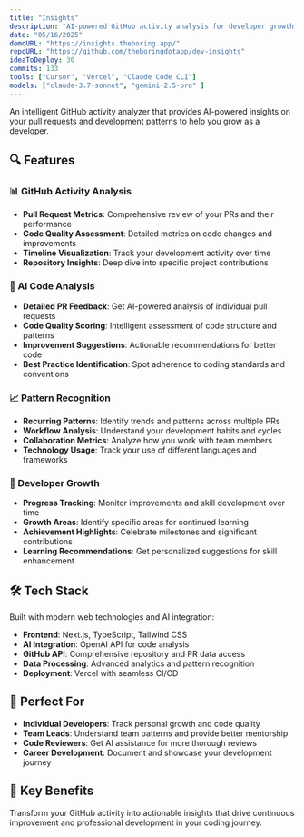 ```yaml
---
title: "Insights"
description: "AI-powered GitHub activity analysis for developer growth and code review insights."
date: "05/16/2025"
demoURL: "https://insights.theboring.app/"
repoURL: "https://github.com/theboringdotapp/dev-insights"
ideaToDeploy: 30
commits: 133
tools: ["Cursor", "Vercel", "Claude Code CLI"]
models: ["claude-3.7-sonnet", "gemini-2.5-pro" ]
---
```


An intelligent GitHub activity analyzer that provides AI-powered insights on your pull requests and development patterns to help you grow as a developer.

## 🔍 Features

### 📊 GitHub Activity Analysis
- **Pull Request Metrics**: Comprehensive review of your PRs and their performance
- **Code Quality Assessment**: Detailed metrics on code changes and improvements
- **Timeline Visualization**: Track your development activity over time
- **Repository Insights**: Deep dive into specific project contributions

### 🤖 AI Code Analysis
- **Detailed PR Feedback**: Get AI-powered analysis of individual pull requests
- **Code Quality Scoring**: Intelligent assessment of code structure and patterns
- **Improvement Suggestions**: Actionable recommendations for better code
- **Best Practice Identification**: Spot adherence to coding standards and conventions

### 📈 Pattern Recognition
- **Recurring Patterns**: Identify trends and patterns across multiple PRs
- **Workflow Analysis**: Understand your development habits and cycles
- **Collaboration Metrics**: Analyze how you work with team members
- **Technology Usage**: Track your use of different languages and frameworks

### 🚀 Developer Growth
- **Progress Tracking**: Monitor improvements and skill development over time
- **Growth Areas**: Identify specific areas for continued learning
- **Achievement Highlights**: Celebrate milestones and significant contributions
- **Learning Recommendations**: Get personalized suggestions for skill enhancement

## 🛠️ Tech Stack

Built with modern web technologies and AI integration:
- **Frontend**: Next.js, TypeScript, Tailwind CSS
- **AI Integration**: OpenAI API for code analysis
- **GitHub API**: Comprehensive repository and PR data access
- **Data Processing**: Advanced analytics and pattern recognition
- **Deployment**: Vercel with seamless CI/CD

## 🎯 Perfect For

- **Individual Developers**: Track personal growth and code quality
- **Team Leads**: Understand team patterns and provide better mentorship
- **Code Reviewers**: Get AI assistance for more thorough reviews
- **Career Development**: Document and showcase your development journey

## 🌟 Key Benefits

Transform your GitHub activity into actionable insights that drive continuous improvement and professional development in your coding journey. 